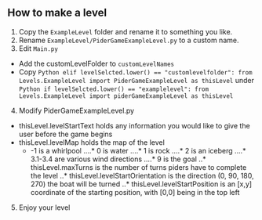 ## How to make a level

1. Copy the `ExampleLevel` folder and rename it to something you like.
2. Rename `ExampleLevel/PiderGameExampleLevel.py` to a custom name.
3. Edit `Main.py`
* Add the customLevelFolder to `customLevelNames`
* Copy ```Python
        elif levelSelcted.lower() == "customlevelfolder":
                    from Levels.ExampleLevel import PiderGameExampleLevel as thisLevel```
        under ```Python
        if levelSelcted.lower() == "examplelevel":
                    from Levels.ExampleLevel import piderGameExampleLevel as thisLevel```
4. Modify PiderGameExampleLevel.py
* thisLevel.levelStartText holds any information you would like to give the user before the game begins
* thisLevel.levelMap holds the map of the level
  * -1 is a whirlpool
....* 0 is water
....* 1 is rock
....* 2 is an iceberg
....* 3.1-3.4 are various wind directions
....* 9 is the goal
..* thisLevel.maxTurns is the number of turns piders have to complete the level
..* thisLevel.levelStartOrientation is the direction (0, 90, 180, 270) the boat will be turned
..* thisLevel.levelStartPosition is an [x,y] coordinate of the starting position, with [0,0] being in the top left
5. Enjoy your level
